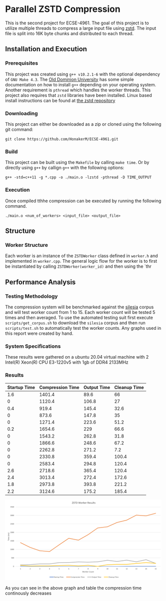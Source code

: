 # Parallel ZSTD Compression

This is the second project for ECSE-4961. The goal of this project is to 
utilize multiple threads to compress a large input file using [zstd](http://facebook.github.io/zstd/). The input file is split into 16K byte chunks and distributed to each thread. 

## Installation and Execution


### Prerequisites

This project was created using `g++ v10.2.1-6` with the optional dependency of `GNU Make 4.3`. The [Old Dominion University](https://www.cs.odu.edu/~zeil/cs250PreTest/latest/Public/installingACompiler/) has some simple documentation on how to install `g++` depending on your operating system. Another requirement is `pthread` which handles the worker threads. This project also requires that `zstd` libraries have been installed. Linux based install instructions can be found at [the zstd repository](https://github.com/facebook/zstd#build-instructions)

### Downloading

This project can either be downloaded as a zip or cloned using the following git command:
```
git clone https://github.com/HonakerM/ECSE-4961.git
```


### Build

This project can be built using the `Makefile` by calling `make time`. Or by directly using `g++` by callign `g++` with the following options:

```
g++ -std=c++11 -g *.cpp -o ./main.o -lzstd -pthread -D TIME_OUTPUT
```

### Execution

Once compiled tthhe compression can be executed by running the following command. 
```
./main.o <num_of_workers> <input_file> <output_file>
```

## Structure

### Worker Structure

Each worker is an instance of the `ZSTDWorker` class defined in `worker.h` and implemented in `worker.cpp`. The general logic flow for the worker is to first be instantiated by calling `ZSTDWorker(worker_id)` and then using the `thr 

## Performance Analysis 

### Testing Methodology

The compression system will be benchmarked against the [silesia](http://sun.aei.polsl.pl/~sdeor/index.php?page=silesia) corpus and will test worker count from 1 to 15. Each worker count will be tested 5 times and then averaged. To use the automated testing suit first execute `scripts/get_corpus.sh` to download the `silesia` corpus and then run `scripts/test.sh` to automatically test the worker counts. Any graphs used in this report were created by hand.

### System Specifications

These results were gathered on a ubuntu 20.04 virtual machine with 2  Intel(R) Xeon(R) CPU E3-1220v5 with 1gb of DDR4 2133MHz

### Results 

| Startup Time | Compression Time | Output Time | Cleanup Time |
|--------------|------------------|-------------|--------------|
| 1.6          | 1401.4           | 89.6        | 66           |
| 0            | 1120.4           | 106.8       | 27           |
| 0.4          | 919.4            | 145.4       | 32.6         |
| 0            | 873.6            | 147.8       | 35           |
| 0            | 1271.4           | 223.6       | 51.2         |
| 0.2          | 1654.6           | 229         | 66.6         |
| 0            | 1543.2           | 262.8       | 31.8         |
| 0            | 1866.6           | 248.6       | 67.2         |
| 0            | 2262.8           | 271.2       | 7.2          |
| 0            | 2330.8           | 359.4       | 100.4        |
| 0            | 2583.4           | 294.8       | 120.4        |
| 2.6          | 2718.6           | 365.4       | 120.4        |
| 2.4          | 3013.4           | 272.4       | 172.6        |
| 1.8          | 2973.8           | 393.8       | 221.2        |
| 2.2          | 3124.6           | 175.2       | 185.4        |

![Performance Results](results/graph.png)

As you can see in the above graph and table the compression time continously decreases
